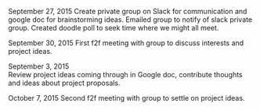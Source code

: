 September 27, 2015 
Create private group on Slack for communication and google doc for brainstorming ideas.  Emailed group to notify of slack private group.  Created doodle poll to seek time where we might all meet.  

September 30, 2015 
First f2f meeting with group to discuss interests and project ideas.  

September 3, 2015  
Review project ideas coming through in Google doc, contribute thoughts and ideas about project proposals.

October 7, 2015 
Second f2f meeting with group to settle on project ideas.  
